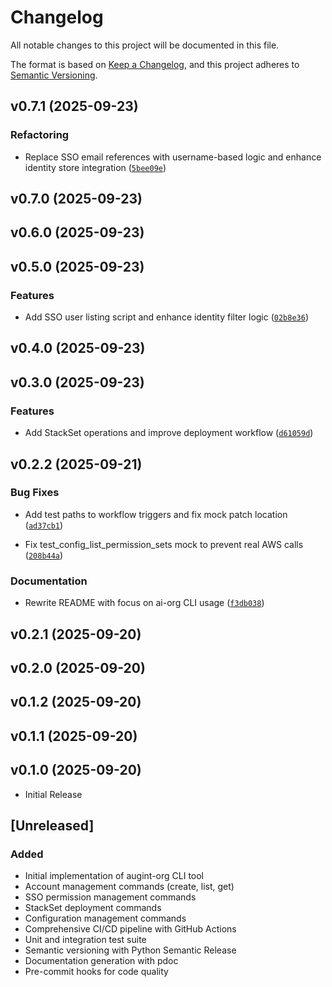 # Changelog

All notable changes to this project will be documented in this file.

The format is based on [Keep a Changelog](https://keepachangelog.com/en/1.0.0/),
and this project adheres to [Semantic Versioning](https://semver.org/spec/v2.0.0.html).

<!-- version list -->

## v0.7.1 (2025-09-23)

### Refactoring

- Replace SSO email references with username-based logic and enhance identity store integration
  ([`5bee09e`](https://github.com/Augmenting-Integrations/aillc-org/commit/5bee09e12aeb81dff7e5cc27becdb22dee614a58))


## v0.7.0 (2025-09-23)


## v0.6.0 (2025-09-23)


## v0.5.0 (2025-09-23)

### Features

- Add SSO user listing script and enhance identity filter logic
  ([`02b8e36`](https://github.com/Augmenting-Integrations/aillc-org/commit/02b8e368572966ac1b5d4914b0aed9b32802eb2a))


## v0.4.0 (2025-09-23)


## v0.3.0 (2025-09-23)

### Features

- Add StackSet operations and improve deployment workflow
  ([`d61059d`](https://github.com/Augmenting-Integrations/aillc-org/commit/d61059d22dd4c3227543594660a677a82d65da5e))


## v0.2.2 (2025-09-21)

### Bug Fixes

- Add test paths to workflow triggers and fix mock patch location
  ([`ad37cb1`](https://github.com/Augmenting-Integrations/aillc-org/commit/ad37cb1a5f212ffe6de75b9f9fb09873fb1aeb3f))

- Fix test_config_list_permission_sets mock to prevent real AWS calls
  ([`208b44a`](https://github.com/Augmenting-Integrations/aillc-org/commit/208b44aa2b41e396e94cbd9901a912f0f7b498e5))

### Documentation

- Rewrite README with focus on ai-org CLI usage
  ([`f3db038`](https://github.com/Augmenting-Integrations/aillc-org/commit/f3db038e893791758bf242b7a88cbd4d558deac7))


## v0.2.1 (2025-09-20)


## v0.2.0 (2025-09-20)


## v0.1.2 (2025-09-20)


## v0.1.1 (2025-09-20)


## v0.1.0 (2025-09-20)

- Initial Release

## [Unreleased]

### Added
- Initial implementation of augint-org CLI tool
- Account management commands (create, list, get)
- SSO permission management commands
- StackSet deployment commands
- Configuration management commands
- Comprehensive CI/CD pipeline with GitHub Actions
- Unit and integration test suite
- Semantic versioning with Python Semantic Release
- Documentation generation with pdoc
- Pre-commit hooks for code quality

